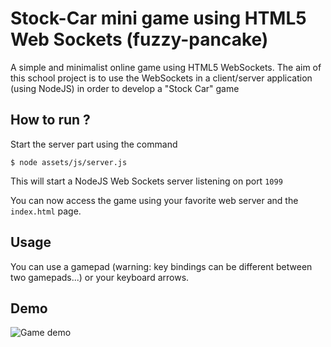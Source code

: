 # Stock-Car mini game using HTML5 Web Sockets (fuzzy-pancake)

A simple and minimalist online game using HTML5 WebSockets. 
The aim of this school project is to use the WebSockets in a client/server application (using NodeJS) in order to develop a "Stock Car" game

## How to run ?
Start the server part using the command 
```
$ node assets/js/server.js
```
This will start a NodeJS Web Sockets server listening on port ```1099```

You can now access the game using your favorite web server and the ```index.html``` page.

## Usage

You can use a gamepad (warning: key bindings can be different between two gamepads...) or your keyboard arrows.


## Demo

![Game demo](./demo.png)

